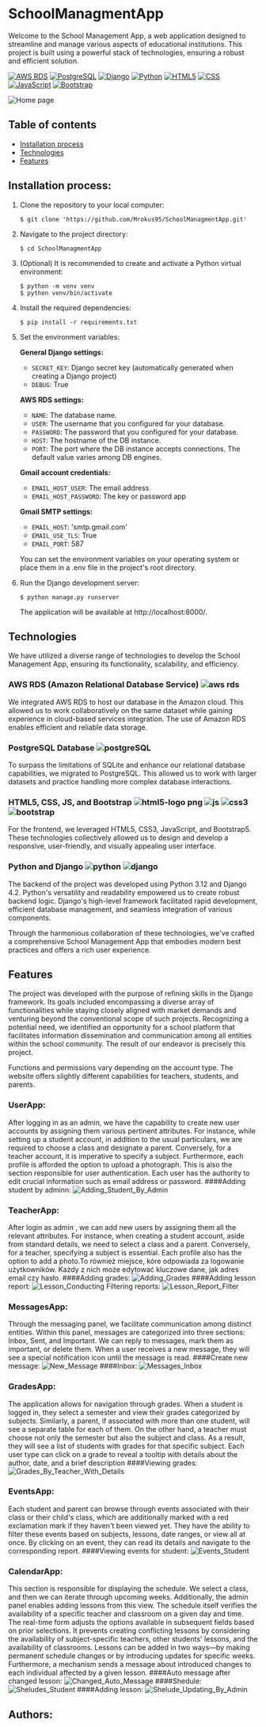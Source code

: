 # SchoolManagmentApp

Welcome to the School Management App, a web application designed to streamline and manage various aspects of educational institutions. This project is built using a powerful stack of technologies, ensuring a robust and efficient solution.

[![AWS RDS](https://img.shields.io/badge/AWS%20RDS-Cloud-orange)](https://aws.amazon.com/rds/) [![PostgreSQL](https://img.shields.io/badge/PostgreSQL-Database-orange)](https://www.postgresql.org/) [![Django](https://img.shields.io/badge/Django-Backend-blue)](https://www.djangoproject.com/) [![Python](https://img.shields.io/badge/Python-Backend-blue)](https://www.python.org/) [![HTML5](https://img.shields.io/badge/HTML5-Frontend-yellow)](https://developer.mozilla.org/en-US/docs/Web/Guide/HTML/HTML5) [![CSS](https://img.shields.io/badge/CSS3-Frontend-yellow)](https://developer.mozilla.org/en-US/docs/Web/CSS) [![JavaScript](https://img.shields.io/badge/JavaScript-Frontend-yellow)](https://developer.mozilla.org/en-US/docs/Web/JavaScript) [![Bootstrap](https://img.shields.io/badge/Bootstrap-Frontend-yellow)](https://getbootstrap.com/) 

![Home page](https://github.com/Mrokus95/SchoolManagmentApp/assets/59625513/d3abdfbe-1bf6-4752-bf9a-1a2e36fb742b)

## Table of contents
* [Installation process](#installation-process)
* [Technologies](#technologies)
* [Features](#features)


## Installation process:

1. Clone the repository to your local computer:

    ```
    $ git clone 'https://github.com/Mrokus95/SchoolManagmentApp.git'
    ```

2. Navigate to the project directory:

    ```
    $ cd SchoolManagmentApp
    ```

3. (Optional) It is recommended to create and activate a Python virtual environment:

    ```
    $ python -m venv venv
    $ python venv/bin/activate
    ```

4. Install the required dependencies:

    ```
    $ pip install -r requirements.txt
    ```

5. Set the environment variables:

    **General Django settings:**
    - `SECRET_KEY`: Django secret key (automatically generated when creating a Django project)
    - `DEBUG`: True

    **AWS RDS settings:**
    - `NAME`: The database name.
    - `USER`: The username that you configured for your database.
    - `PASSWORD`: The password that you configured for your database.
    - `HOST`: The hostname of the DB instance.
    - `PORT`: The port where the DB instance accepts connections. The default value varies among DB engines.

    **Gmail account credentials:**
    - `EMAIL_HOST_USER`: The email address
    - `EMAIL_HOST_PASSWORD`: The key or password app

    **Gmail SMTP settings:**
    - `EMAIL_HOST`: 'smtp.gmail.com'
    - `EMAIL_USE_TLS`: True
    - `EMAIL_PORT`: 587

    You can set the environment variables on your operating system or place them in a .env file in the project's root directory.

6. Run the Django development server:

    ```
    $ python manage.py runserver
    ```

    The application will be available at http://localhost:8000/.

## Technologies

We have utilized a diverse range of technologies to develop the School Management App, ensuring its functionality, scalability, and efficiency.

### AWS RDS (Amazon Relational Database Service) ![aws rds](https://github.com/Mrokus95/SchoolManagmentApp/assets/59625513/93a6776b-0dfb-4d21-8cb7-15af08644212)



We integrated AWS RDS to host our database in the Amazon cloud. This allowed us to work collaboratively on the same dataset while gaining experience in cloud-based services integration. The use of Amazon RDS enables efficient and reliable data storage.

### PostgreSQL Database ![postgreSQL](https://github.com/Mrokus95/SchoolManagmentApp/assets/59625513/017d3d41-b9bd-4c05-b5c7-8cd1e32e5efc)

To surpass the limitations of SQLite and enhance our relational database capabilities, we migrated to PostgreSQL. This allowed us to work with larger datasets and practice handling more complex database interactions. 

### HTML5, CSS, JS, and Bootstrap ![html5-logo png](https://github.com/Mrokus95/SchoolManagmentApp/assets/59625513/78447f01-ef70-44ce-b7d7-e10729e3c4a0) ![js](https://github.com/Mrokus95/SchoolManagmentApp/assets/59625513/0c875413-b287-4950-8d9f-d4daeb87346f) ![css3](https://github.com/Mrokus95/SchoolManagmentApp/assets/59625513/be020416-3f50-4d2b-a3e0-85847c5e3312) ![bootstrap](https://github.com/Mrokus95/SchoolManagmentApp/assets/59625513/16bd8ee7-c4b9-4125-a6c1-34aeeb83c5d0)

For the frontend, we leveraged HTML5, CSS3, JavaScript, and Bootstrap5. These technologies collectively allowed us to design and develop a responsive, user-friendly, and visually appealing user interface.

### Python and Django ![python](https://github.com/Mrokus95/SchoolManagmentApp/assets/59625513/b82413c4-2b4c-4c82-a06d-b0ba5cdeebfe) ![django](https://github.com/Mrokus95/SchoolManagmentApp/assets/59625513/6cb9996c-5ab0-4797-a422-1c8894d2b7de)


The backend of the project was developed using Python 3.12 and Django 4.2. Python's versatility and readability empowered us to create robust backend logic. Django's high-level framework facilitated rapid development, efficient database management, and seamless integration of various components.

Through the harmonious collaboration of these technologies, we've crafted a comprehensive School Management App that embodies modern best practices and offers a rich user experience.

## Features

The project was developed with the purpose of refining skills in the Django framework. Its goals included encompassing a diverse array of functionalities while staying closely aligned with market demands and venturing beyond the conventional scope of such projects. Recognizing a potential need, we identified an opportunity for a school platform that facilitates information dissemination and communication among all entities within the school community. The result of our endeavor is precisely this project.

Functions and permissions vary depending on the account type. The website offers slightly different capabilities for teachers, students, and parents.

### UserApp:

After logging in as an admin, we have the capability to create new user accounts by assigning them various pertinent attributes. For instance, while setting up a student account, in addition to the usual particulars, we are required to choose a class and designate a parent. Conversely, for a teacher account, it is imperative to specify a subject. Furthermore, each profile is afforded the option to upload a photograph. This is also the section responsible for user authentication. Each user has the authority to edit crucial information such as email address or password.
####Adding student by adminn:
![Adding_Student_By_Admin](https://github.com/Mrokus95/SchoolManagmentApp/assets/123180025/8a601a25-d4ff-4d0a-a51b-9184028b2f2b)

### TeacherApp:

After login as admin , we can add new users by assigning them all the relevant attributes. For instance, when creating a student account, aside from standard details, we need to select a class and a parent. Conversely, for a teacher, specifying a subject is essential. Each profile also has the option to add a photo.To również miejsce, kóre odpowiada za logowanie użytkowników. Każdy z nich może edytować kluczowe dane, jak adres email czy hasło.
####Adding grades:
![Adding_Grades](https://github.com/Mrokus95/SchoolManagmentApp/assets/123180025/e382df2d-7ce8-4b25-86c8-f2decc24f967)
####Adding lesson report:
![Lesson_Conducting](https://github.com/Mrokus95/SchoolManagmentApp/assets/123180025/c147d16b-4cb4-483d-906d-b2f16257c93e)
Filtering reports:
![Lesson_Report_Filter](https://github.com/Mrokus95/SchoolManagmentApp/assets/123180025/defc983f-4c6f-42c0-ac89-330ff9a37f08)

### MessagesApp:

Through the messaging panel, we facilitate communication among distinct entities. Within this panel, messages are categorized into three sections: Inbox, Sent, and Important. We can reply to messages, mark them as important, or delete them. When a user receives a new message, they will see a special notification icon until the message is read.
####Create new message:
![New_Message](https://github.com/Mrokus95/SchoolManagmentApp/assets/123180025/10f2ce30-ca29-4249-931f-ca060775ffd9)
####Inbox:
![Messages_Inbox](https://github.com/Mrokus95/SchoolManagmentApp/assets/123180025/d37fcfe1-1198-466e-83ee-c7066ffde6be)

### GradesApp:

The application allows for navigation through grades. When a student is logged in, they select a semester and view their grades categorized by subjects. Similarly, a parent, if associated with more than one student, will see a separate table for each of them. On the other hand, a teacher must choose not only the semester but also the subject and class. As a result, they will see a list of students with grades for that specific subject. Each user type can click on a grade to reveal a tooltip with details about the author, date, and a brief description
####Viewing grades:
![Grades_By_Teacher_With_Details](https://github.com/Mrokus95/SchoolManagmentApp/assets/123180025/09b72b14-cdbe-4cf6-88d4-3478141ac465)

### EventsApp:

Each student and parent can browse through events associated with their class or their child's class, which are additionally marked with a red exclamation mark if they haven't been viewed yet. They have the ability to filter these events based on subjects, lessons, date ranges, or view all at once. By clicking on an event, they can read its details and navigate to the corresponding report.
####Viewing events for student:
![Events_Student](https://github.com/Mrokus95/SchoolManagmentApp/assets/123180025/58bb1c31-dbf1-432f-866e-ab23989d4f2a)

###  CalendarApp:

This section is responsible for displaying the schedule. We select a class, and then we can iterate through upcoming weeks. Additionally, the admin panel enables adding lessons from this view. The schedule itself verifies the availability of a specific teacher and classroom on a given day and time. The real-time form adjusts the options available in subsequent fields based on prior selections. It prevents creating conflicting lessons by considering the availability of subject-specific teachers, other students' lessons, and the availability of classrooms. Lessons can be added in two ways—by making permanent schedule changes or by introducing updates for specific weeks. Furthermore, a mechanism sends a message about introduced changes to each individual affected by a given lesson.
####Auto message after changed lesson:
![Changed_Auto_Message](https://github.com/Mrokus95/SchoolManagmentApp/assets/123180025/90ddf414-6f4b-49cc-a349-9b532024e065)
####Shedule:
![Sheludes_Student](https://github.com/Mrokus95/SchoolManagmentApp/assets/123180025/13740fa7-c73d-40a5-9a2f-3d95829c7946)
####Adding lesson:
![Shelude_Updating_By_Admin](https://github.com/Mrokus95/SchoolManagmentApp/assets/123180025/bad9ab16-ca8f-444a-b026-0fb1c782d47d)

## Authors:


